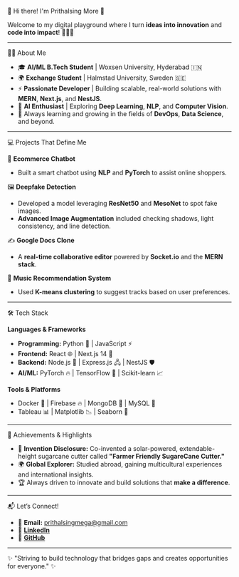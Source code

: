  🌟 Hi there! I'm Prithalsing More 🚀

Welcome to my digital playground where I turn **ideas into innovation** and **code into impact**! 👨‍💻✨

---

 🧑‍💻 About Me

- 🎓 **AI/ML B.Tech Student** | Woxsen University, Hyderabad 🇮🇳  
- 🌍 **Exchange Student** | Halmstad University, Sweden 🇸🇪  
- ⚡ **Passionate Developer** | Building scalable, real-world solutions with **MERN**, **Next.js**, and **NestJS**.  
- 🤖 **AI Enthusiast** | Exploring **Deep Learning**, **NLP**, and **Computer Vision**.  
- 🌱 Always learning and growing in the fields of **DevOps**, **Data Science**, and beyond.

---

 💻 Projects That Define Me

 🤖 **Ecommerce Chatbot**  
- Built a smart chatbot using **NLP** and **PyTorch** to assist online shoppers.

 🖼️ **Deepfake Detection**  
- Developed a model leveraging **ResNet50** and **MesoNet** to spot fake images.  
- **Advanced Image Augmentation** included checking shadows, light consistency, and line detection.

 ✍️ **Google Docs Clone**  
- A **real-time collaborative editor** powered by **Socket.io** and the **MERN stack**.

 🎵 **Music Recommendation System**  
- Used **K-means clustering** to suggest tracks based on user preferences.  

---

 🛠️ Tech Stack

**Languages & Frameworks**  
- **Programming:** Python 🐍 | JavaScript ⚡  
- **Frontend:** React 🌐 | Next.js 14 🚀  
- **Backend:** Node.js 🔌 | Express.js 🖧 | NestJS 🛡️  
- **AI/ML:** PyTorch 🔥 | TensorFlow 🤖 | Scikit-learn 📈  

**Tools & Platforms**  
- Docker 🐳 | Firebase 🔥 | MongoDB 🍃 | MySQL 🐬  
- Tableau 📊 | Matplotlib 📉 | Seaborn 🧮  

---

🌟 Achievements & Highlights
- 📜 **Invention Disclosure:** Co-invented a solar-powered, extendable-height sugarcane cutter called **"Farmer Friendly SugareCane Cutter."**  
- 🌍 **Global Explorer:** Studied abroad, gaining multicultural experiences and international insights.  
- 🏆 Always driven to innovate and build solutions that **make a difference**.

---

 📬 Let’s Connect!

- 📧 **Email:** prithalsingmega@gmail.com  
- 🔗 [**LinkedIn**](https://www.linkedin.com/in/prithalsing-more-953537250)  
- 🌟 [**GitHub**](https://github.com/Prithalsing)  

---

✨ "Striving to build technology that bridges gaps and creates opportunities for everyone." ✨

